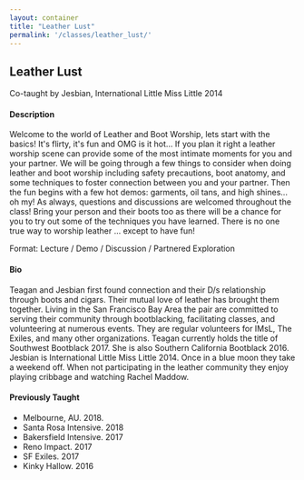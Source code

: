 ```yaml
---
layout: container
title: "Leather Lust"
permalink: '/classes/leather_lust/'
---
```


## Leather Lust

Co-taught by Jesbian, International Little Miss Little 2014

#### Description
Welcome to the world of Leather and Boot Worship, lets start with the basics! It's flirty, it's fun and OMG is it hot...
If you plan it right a leather worship scene can provide some of the most intimate moments for you and your partner. We will be going through a few things to consider when doing leather and boot worship including safety precautions, boot anatomy, and some techniques to foster connection between you and your partner. Then the fun begins with a few hot demos: garments, oil tans, and high shines... oh my! As always, questions and discussions are welcomed throughout the class! Bring your person and their boots too as there will be a chance for you to try out some of the techniques you have learned. There is no one true way to worship leather ... except to have fun!

Format: Lecture / Demo / Discussion / Partnered Exploration

#### Bio
Teagan and Jesbian first found connection and their D/s relationship through boots and cigars. Their mutual love of leather has brought them together. Living in the San Francisco Bay Area the pair are committed to serving their community through bootblacking, facilitating classes, and volunteering at numerous events. They are regular volunteers for IMsL, The Exiles, and many other organizations. Teagan currently holds the title of Southwest Bootblack 2017. She is also Southern California Bootblack 2016. Jesbian is International Little Miss Little 2014. Once in a blue moon they take a weekend off. When not participating in the leather community they enjoy playing cribbage and watching Rachel Maddow.

#### Previously Taught
- Melbourne, AU. 2018.
- Santa Rosa Intensive. 2018
- Bakersfield Intensive. 2017
- Reno Impact. 2017
- SF Exiles. 2017
- Kinky Hallow. 2016

